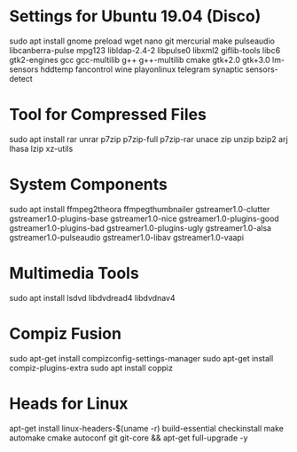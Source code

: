 # Settings for Ubuntu 19.04 (Disco)
   
   sudo apt install gnome preload wget nano git mercurial make pulseaudio libcanberra-pulse mpg123 libldap-2.4-2 libpulse0 libxml2 giflib-tools libc6 gtk2-engines gcc gcc-multilib g++ g++-multilib cmake gtk+2.0 gtk+3.0 lm-sensors hddtemp fancontrol wine playonlinux telegram synaptic sensors-detect 


# Tool for Compressed Files
   
   sudo apt install rar unrar p7zip p7zip-full p7zip-rar unace zip unzip bzip2 arj lhasa lzip xz-utils
  
# System Components

   sudo apt install ffmpeg2theora ffmpegthumbnailer gstreamer1.0-clutter gstreamer1.0-plugins-base gstreamer1.0-nice       gstreamer1.0-plugins-good gstreamer1.0-plugins-bad gstreamer1.0-plugins-ugly gstreamer1.0-alsa gstreamer1.0-pulseaudio  gstreamer1.0-libav gstreamer1.0-vaapi
   
# Multimedia Tools

   sudo apt install lsdvd libdvdread4 libdvdnav4 
 
# Compiz Fusion

   sudo apt-get install compizconfig-settings-manager
   sudo apt-get install compiz-plugins-extra
   sudo apt install coppiz

# Heads for Linux

   apt-get install linux-headers-$(uname -r) build-essential checkinstall make automake cmake autoconf git git-core && apt-get full-upgrade -y
